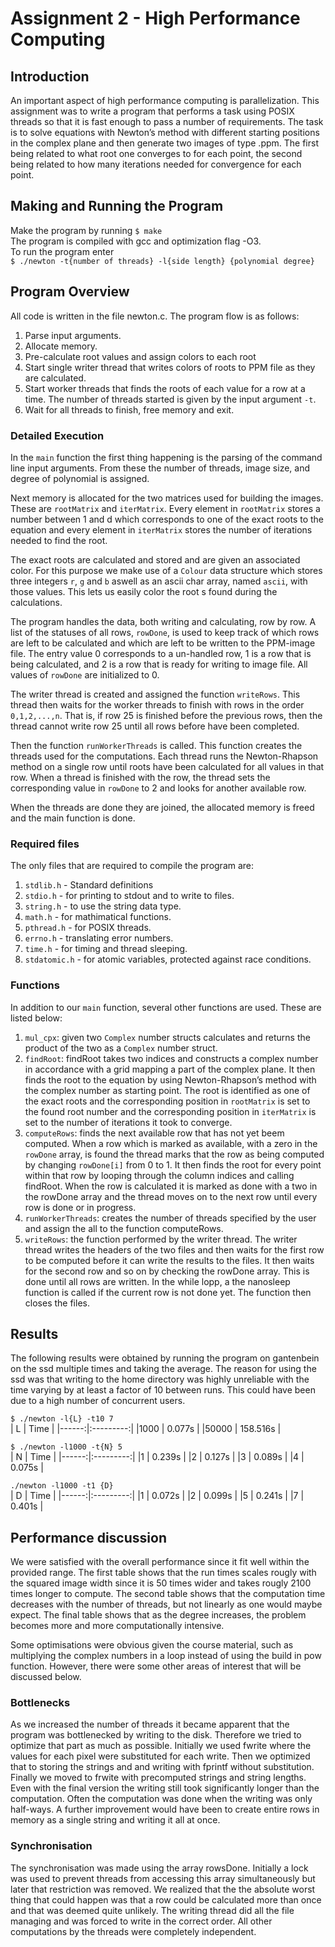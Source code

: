 # Assignment 2 - High Performance Computing

## Introduction 
An important aspect of high performance computing is parallelization.  This assignment was to write a program that performs a task using POSIX threads so that it is fast enough to pass a number of requirements. 
The task is to solve equations with Newton’s method with different starting positions in the complex plane and then generate two images of type .ppm. The first being related to what root one converges to for each point, the second being related to how many iterations needed for convergence for each point. 

## Making and Running the Program

Make the program by running 
`$ make`  
The program is compiled with gcc and optimization flag -O3.  
To run the program enter  
`$ ./newton -t{number of threads} -l{side length} {polynomial degree}`  

## Program Overview
All code is written in the file newton.c. The program flow is as follows:

1. Parse input arguments. 
2. Allocate memory.
3. Pre-calculate root values and assign colors to each root
4. Start single writer thread that writes colors of roots to PPM file as they are calculated.
5. Start worker threads that finds the roots of each value for a row at a time. The number of threads started is given by the input argument `-t`.
6. Wait for all threads to finish, free memory and exit.


### Detailed Execution
In the `main` function the first thing happening is the parsing of the command line input arguments. From these the number of threads, image size, and degree of polynomial is assigned.

Next memory is allocated for the two matrices used for building the images. These are `rootMatrix` and `iterMatrix`. Every element in `rootMatrix` stores a number between 1 and d which corresponds to one of the exact roots to the equation and every element in `iterMatrix` stores the number of iterations needed to find the root. 

The exact roots are calculated and stored and are given an associated color. For this purpose we make use of a `Colour` data structure which stores three integers `r`, `g` and `b` aswell as an ascii char array, named `ascii`, with those values. This lets us easily color the root s found during the calculations.

The program handles the data, both writing and calculating, row by row. A list of the statuses of all rows, `rowDone`, is used to keep track of which rows are left to be calculated and which are left to be written to the PPM-image file. The entry value 0 corresponds to a un-handled row, 1 is a row that is being calculated, and 2 is a row that is ready for writing to image file. All values of `rowDone` are initialized to 0.

The writer thread is created and assigned the function `writeRows`. This thread then waits for the worker threads to finish with rows in the order `0,1,2,...,n`. That is, if row 25 is finished before the previous rows, then the thread cannot write row 25 until all rows before have been completed. 

Then the function `runWorkerThreads` is called. This function creates the threads used for the computations. Each thread runs the Newton-Rhapson method on a single row until roots have been calculated for all values in that row. When a thread is finished with the row, the thread sets the corresponding value in `rowDone` to 2 and looks for another available row.

When the threads are done they are joined, the allocated memory is freed and the main function is done. 

### Required files
The only files that are required to compile the program are:
 
 1. `stdlib.h` - Standard definitions
 2. `stdio.h` - for printing to stdout and to write to files.
 3. `string.h` - to use the string data type.
 4. `math.h` - for mathimatical functions.
 5. `pthread.h` - for POSIX threads.
 6. `errno.h` - translating error numbers.
 7. `time.h` - for timing and thread sleeping.
 8. `stdatomic.h` - for atomic variables, protected against race conditions.

### Functions

In addition to our `main` function, several other functions are used. These are listed below:

1. `mul_cpx`: given two `Complex` number structs calculates and returns the product of the two as a `Complex` number struct.
2. `findRoot`: findRoot takes two indices and constructs a complex number in accordance with a grid mapping a part of the complex plane. It then finds the root to the equation by using Newton-Rhapson’s method with the complex number as starting point. The root is identified as one of the exact roots and the corresponding position in `rootMatrix` is set to the found root number and the corresponding position in `iterMatrix` is set to the number of iterations it took to converge. 
3. `computeRows`: finds the next available row that has not yet beem computed. When a row which is marked as available, with a zero in the `rowDone` array, is found the thread marks that the row as being computed by changing `rowDone[i]` from 0 to 1. It then finds the root for every point within that row by looping  through the column indices and calling findRoot. When the row is calculated it is marked as done with a two in the rowDone array and the thread moves on to the next row until every row is done or in progress.
4. `runWorkerThreads`: creates the number of threads specified by the user and assign the all to the function computeRows.
5. `writeRows`: the function performed by the writer thread. The writer thread writes the headers of the two files and then waits for the first row to be computed before it can write the results to the files. It then waits for the second row and so on by checking the rowDone array. This is done until all rows are written. In the while lopp, a the nanosleep function is called if the current row is not done yet. The function then closes the files. 

## Results
The following results were obtained by running the program on gantenbein on the ssd multiple times and taking the average. The reason for using the ssd was that writing to the home directory was highly unreliable with the time varying by at least a factor of 10 between runs. This could have been due to a high number of concurrent users. 

`$ ./newton -l{L} -t10 7`  
| L     |  Time     |
|------:|:---------:|
|1000   | 0.077s  |
|50000  | 158.516s |

`$ ./newton -l1000 -t{N} 5`  
| N     |  Time     |
|------:|:---------:|
|1      | 0.239s  |
|2      | 0.127s  |
|3      | 0.089s  |
|4      | 0.075s  |

`./newton -l1000 -t1 {D}`  
| D     |  Time     |
|------:|:---------:|
|1      | 0.072s  | 
|2      | 0.099s  |
|5      | 0.241s  |
|7      | 0.401s  |

## Performance discussion
We were satisfied with the overall performance since it fit well within the provided range. The first table shows that the run times scales rougly with the squared image width since it is 50 times wider and takes rougly 2100 times longer to compute. The second table shows that the computation time decreases with the number of threads, but not linearly as one would maybe expect. The final table shows that as the degree increases, the problem becomes more and more computationally intensive.

Some optimisations were obvious given the course material, such as multiplying the complex numbers in a loop instead of using the build in pow function. However, there were some other areas of interest that will be discussed below.

### Bottlenecks
As we increased the number of threads it became apparent that the program was bottlenecked by writing to the disk. Therefore we tried to optimize that part as much as possible. Initially we used fwrite where the values for each pixel were substituted for each write. Then we optimized that to storing the strings and and writing with fprintf without substitution. Finally we moved to frwite with precomputed strings and string lengths. Even with the final version the writing still took significantly longer than the computation. Often the computation was done when the writing was only half-ways. A further improvement would have been to create entire rows in memory as a single string and writing it all at once.

### Synchronisation 
The synchronisation was made using the array rowsDone. Initially a lock was used to prevent threads from accessing this array simultaneously but later that restriction was removed. We realized that the the absolute worst thing that could happen was that a row could be calculated more than once and that was deemed quite unlikely. The writing thread did all the file managing and was forced to write in the correct order. All other computations by the threads were completely independent.
